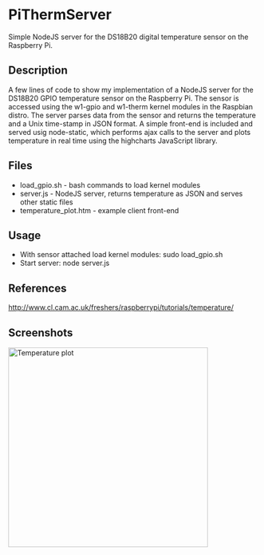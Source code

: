 PiThermServer
=============

Simple NodeJS server for the DS18B20 digital temperature sensor on the Raspberry Pi.

Description
-----------
A few lines of code to show my implementation of a NodeJS server for the DS18B20 GPIO temperature sensor on the Raspberry Pi. The sensor is accessed using the w1-gpio and w1-therm kernel modules in the Raspbian distro. The server parses data from the sensor and returns the temperature and a Unix time-stamp in JSON format. A simple front-end is included and served usig node-static, which performs ajax calls to the server and plots temperature in real time using the highcharts JavaScript library.

Files
-----
* load_gpio.sh - bash commands to load kernel modules
* server.js - NodeJS server, returns temperature as JSON and serves other static files
* temperature_plot.htm - example client front-end

Usage
-----
* With sensor attached load kernel modules: sudo load_gpio.sh 
* Start server: node server.js

References
----------
http://www.cl.cam.ac.uk/freshers/raspberrypi/tutorials/temperature/

Screenshots
-----------
<a href="http://tomholderness.files.wordpress.com/2013/01/plot1.png"><img src="http://tomholderness.files.wordpress.com/2013/01/plot1.png" alt="Temperature plot" width="400"></a>

